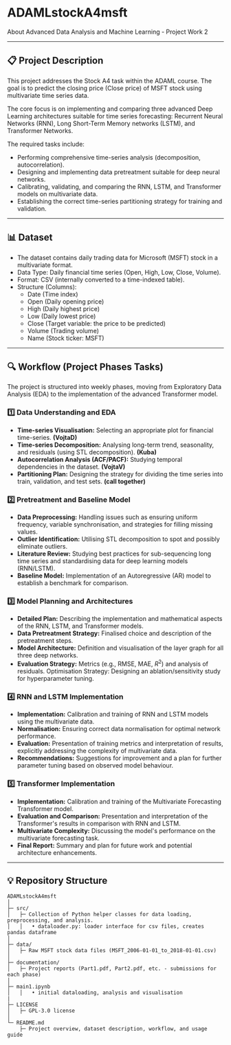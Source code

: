 # ADAMLstockA4msft
About Advanced Data Analysis and Machine Learning - Project Work 2

---

## 📋 **Project Description**

This project addresses the Stock A4 task within the ADAML course. The goal is to predict the closing price (Close price) of MSFT stock using multivariate time series data. 

The core focus is on implementing and comparing three advanced Deep Learning architectures suitable for time series forecasting: Recurrent Neural Networks (RNN), Long Short-Term Memory networks (LSTM), and Transformer Networks. 

The required tasks include:
  - Performing comprehensive time-series analysis (decomposition, autocorrelation).
  - Designing and implementing data pretreatment suitable for deep neural networks.
  - Calibrating, validating, and comparing the RNN, LSTM, and Transformer models on multivariate data.
  - Establishing the correct time-series partitioning strategy for training and validation.

---

## 📊 **Dataset**

- The dataset contains daily trading data for Microsoft (MSFT) stock in a multivariate format.
- Data Type: Daily financial time series (Open, High, Low, Close, Volume).
- Format: CSV (internally converted to a time-indexed table).
- Structure (Columns):
  - Date (Time index)
  - Open (Daily opening price)
  - High (Daily highest price)
  - Low (Daily lowest price)
  - Close (Target variable: the price to be predicted)
  - Volume (Trading volume)
  - Name (Stock ticker: MSFT)

---
  
## 🔍 **Workflow (Project Phases Tasks)**

The project is structured into weekly phases, moving from Exploratory Data Analysis (EDA) to the implementation of the advanced Transformer model.

### 1️⃣ **Data Understanding and EDA**
- **Time-series Visualisation:** Selecting an appropriate plot for financial time-series. **(VojtaD)**
- **Time-series Decomposition:** Analysing long-term trend, seasonality, and residuals (using STL decomposition). **(Kuba)**
- **Autocorrelation Analysis (ACF/PACF):** Studying temporal dependencies in the dataset. **(VojtaV)**
- **Partitioning Plan:** Designing the strategy for dividing the time series into train, validation, and test sets. **(call together)**

### 2️⃣ **Pretreatment and Baseline Model**
- **Data Preprocessing:** Handling issues such as ensuring uniform frequency, variable synchronisation, and strategies for filling missing values.
- **Outlier Identification:** Utilising STL decomposition to spot and possibly eliminate outliers.
- **Literature Review:** Studying best practices for sub-sequencing long time series and standardising data for deep learning models (RNN/LSTM).
- **Baseline Model:** Implementation of an Autoregressive (AR) model to establish a benchmark for comparison.

### 3️⃣ **Model Planning and Architectures**
- **Detailed Plan:** Describing the implementation and mathematical aspects of the RNN, LSTM, and Transformer models.
- **Data Pretreatment Strategy:** Finalised choice and description of the pretreatment steps.
- **Model Architecture:** Definition and visualisation of the layer graph for all three deep networks.
- **Evaluation Strategy:** Metrics (e.g., RMSE, MAE, $R^2$) and analysis of residuals. Optimisation Strategy: Designing an ablation/sensitivity study for hyperparameter tuning.

### 4️⃣ **RNN and LSTM Implementation**
- **Implementation:** Calibration and training of RNN and LSTM models using the multivariate data.
- **Normalisation:** Ensuring correct data normalisation for optimal network performance.
- **Evaluation:** Presentation of training metrics and interpretation of results, explicitly addressing the complexity of multivariate data.
- **Recommendations:** Suggestions for improvement and a plan for further parameter tuning based on observed model behaviour.

### 5️⃣ **Transformer Implementation**
- **Implementation:** Calibration and training of the Multivariate Forecasting Transformer model.
- **Evaluation and Comparison:** Presentation and interpretation of the Transformer's results in comparison with RNN and LSTM.
- **Multivariate Complexity:** Discussing the model's performance on the multivariate forecasting task.
- **Final Report:** Summary and plan for future work and potential architecture enhancements.

---

## 💡 **Repository Structure**

```
ADAMLstockA4msft
│
├─ src/
│   ├─ Collection of Python helper classes for data loading, preprocessing, and analysis.
│   │   • dataloader.py: loader interface for csv files, creates pandas dataframe
│   
├─ data/
│   ├─ Raw MSFT stock data files (MSFT_2006-01-01_to_2018-01-01.csv)
│   
├─ documentation/
│   ├─ Project reports (Part1.pdf, Part2.pdf, etc. - submissions for each phase)
│
├─ main1.ipynb
│   │   • initial dataloading, analysis and visualisation
|
├─ LICENSE
│   ├─ GPL-3.0 license
│
└─ README.md
    ├─ Project overview, dataset description, workflow, and usage guide
```
